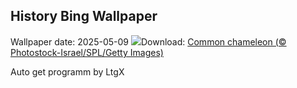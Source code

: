 ## History Bing Wallpaper
Wallpaper date: 2025-05-09
![](https://www.bing.com/th?id=OHR.CuteChameleon_EN-IN3680584611_UHD.jpg&w=1000)Download: [Common chameleon (© Photostock-Israel/SPL/Getty Images)](https://www.bing.com/th?id=OHR.CuteChameleon_EN-IN3680584611_UHD.jpg)

Auto get programm by LtgX
